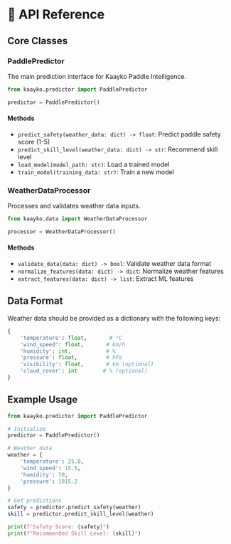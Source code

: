 # 🔧 API Reference

## Core Classes

### PaddlePredictor

The main prediction interface for Kaayko Paddle Intelligence.

```python
from kaayko.predictor import PaddlePredictor

predictor = PaddlePredictor()
```

#### Methods

- `predict_safety(weather_data: dict) -> float`: Predict paddle safety score (1-5)
- `predict_skill_level(weather_data: dict) -> str`: Recommend skill level
- `load_model(model_path: str)`: Load a trained model
- `train_model(training_data: str)`: Train a new model

### WeatherDataProcessor

Processes and validates weather data inputs.

```python
from kaayko.data import WeatherDataProcessor

processor = WeatherDataProcessor()
```

#### Methods

- `validate_data(data: dict) -> bool`: Validate weather data format
- `normalize_features(data: dict) -> dict`: Normalize weather features
- `extract_features(data: dict) -> list`: Extract ML features

## Data Format

Weather data should be provided as a dictionary with the following keys:

```python
{
    'temperature': float,       # °C
    'wind_speed': float,       # km/h  
    'humidity': int,           # %
    'pressure': float,         # hPa
    'visibility': float,       # km (optional)
    'cloud_cover': int        # % (optional)
}
```

## Example Usage

```python
from kaayko.predictor import PaddlePredictor

# Initialize
predictor = PaddlePredictor()

# Weather data
weather = {
    'temperature': 25.0,
    'wind_speed': 15.5,
    'humidity': 70,
    'pressure': 1015.2
}

# Get predictions
safety = predictor.predict_safety(weather)
skill = predictor.predict_skill_level(weather)

print(f"Safety Score: {safety}")
print(f"Recommended Skill Level: {skill}")
```
